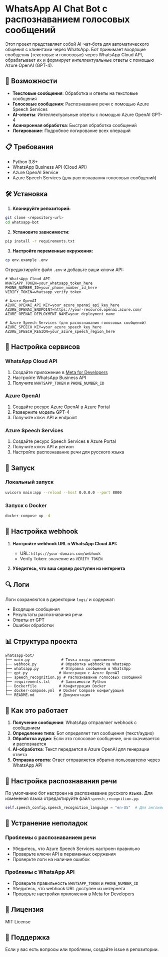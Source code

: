 # WhatsApp AI Chat Bot с распознаванием голосовых сообщений

Этот проект представляет собой AI-чат-бота для автоматического общения с клиентами через WhatsApp. Бот принимает входящие сообщения (текстовые и голосовые) через WhatsApp Cloud API, обрабатывает их и формирует интеллектуальные ответы с помощью Azure OpenAI (GPT-4).

## 🚀 Возможности

- **Текстовые сообщения**: Обработка и ответы на текстовые сообщения
- **Голосовые сообщения**: Распознавание речи с помощью Azure Speech Services
- **AI-ответы**: Интеллектуальные ответы с помощью Azure OpenAI GPT-4
- **Асинхронная обработка**: Быстрая обработка сообщений
- **Логирование**: Подробное логирование всех операций

## 📋 Требования

- Python 3.8+
- WhatsApp Business API (Cloud API)
- Azure OpenAI Service
- Azure Speech Services (для распознавания голосовых сообщений)

## 🛠️ Установка

1. **Клонируйте репозиторий:**
```bash
git clone <repository-url>
cd whatsapp-bot
```

2. **Установите зависимости:**
```bash
pip install -r requirements.txt
```

3. **Настройте переменные окружения:**
```bash
cp env.example .env
```

Отредактируйте файл `.env` и добавьте ваши ключи API:

```env
# WhatsApp Cloud API
WHATSAPP_TOKEN=your_whatsapp_token_here
PHONE_NUMBER_ID=your_phone_number_id_here
VERIFY_TOKEN=whatsapp_verify_token

# Azure OpenAI
AZURE_OPENAI_API_KEY=your_azure_openai_api_key_here
AZURE_OPENAI_ENDPOINT=https://your-resource.openai.azure.com/
AZURE_OPENAI_DEPLOYMENT_NAME=your_deployment_name

# Azure Speech Services (для распознавания голосовых сообщений)
AZURE_SPEECH_KEY=your_azure_speech_key_here
AZURE_SPEECH_REGION=your_azure_speech_region_here
```

## 🔧 Настройка сервисов

### WhatsApp Cloud API
1. Создайте приложение в [Meta for Developers](https://developers.facebook.com/)
2. Настройте WhatsApp Business API
3. Получите `WHATSAPP_TOKEN` и `PHONE_NUMBER_ID`

### Azure OpenAI
1. Создайте ресурс Azure OpenAI в Azure Portal
2. Разверните модель GPT-4
3. Получите ключ API и endpoint

### Azure Speech Services
1. Создайте ресурс Speech Services в Azure Portal
2. Получите ключ API и регион
3. Настройте распознавание речи для русского языка

## 🚀 Запуск

### Локальный запуск
```bash
uvicorn main:app --reload --host 0.0.0.0 --port 8000
```

### Запуск с Docker
```bash
docker-compose up -d
```

## 📱 Настройка webhook

1. **Настройте webhook URL в WhatsApp Cloud API:**
   - URL: `https://your-domain.com/webhook`
   - Verify Token: значение из `VERIFY_TOKEN`

2. **Убедитесь, что ваш сервер доступен из интернета**

## 🔍 Логи

Логи сохраняются в директории `logs/` и содержат:
- Входящие сообщения
- Результаты распознавания речи
- Ответы от GPT
- Ошибки обработки

## 📊 Структура проекта

```
whatsapp-bot/
├── main.py              # Точка входа приложения
├── webhook.py           # Обработка webhook'ов WhatsApp
├── whatsapp.py          # Отправка сообщений в WhatsApp
├── gpt.py              # Интеграция с Azure OpenAI
├── speech_recognition.py # Распознавание голосовых сообщений
├── requirements.txt     # Зависимости Python
├── Dockerfile          # Конфигурация Docker
├── docker-compose.yml  # Docker Compose конфигурация
└── README.md           # Документация
```

## 🎯 Как это работает

1. **Получение сообщения**: WhatsApp отправляет webhook с сообщением
2. **Определение типа**: Бот определяет тип сообщения (текст/аудио)
3. **Обработка аудио**: Если это голосовое сообщение, оно скачивается и распознается
4. **AI-обработка**: Текст передается в Azure OpenAI для генерации ответа
5. **Отправка ответа**: Ответ отправляется обратно пользователю через WhatsApp API

## 🔧 Настройка распознавания речи

По умолчанию бот настроен на распознавание русского языка. Для изменения языка отредактируйте файл `speech_recognition.py`:

```python
self.speech_config.speech_recognition_language = "en-US"  # Для английского
```

## 🐛 Устранение неполадок

### Проблемы с распознаванием речи
- Убедитесь, что Azure Speech Services настроен правильно
- Проверьте ключи API в переменных окружения
- Проверьте логи на наличие ошибок

### Проблемы с WhatsApp API
- Проверьте правильность `WHATSAPP_TOKEN` и `PHONE_NUMBER_ID`
- Убедитесь, что webhook URL доступен из интернета
- Проверьте настройки приложения в Meta for Developers

## 📝 Лицензия

MIT License

## 🤝 Поддержка

Если у вас есть вопросы или проблемы, создайте issue в репозитории. 